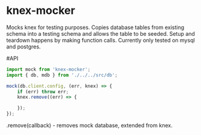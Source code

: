 # knex-mocker

Mocks knex for testing purposes. Copies database tables from existing schema into a testing schema and allows the table to be seeded. Setup and teardown happens by making function calls. Currently only tested on mysql and postgres. 

#API

```javascript
import mock from 'knex-mocker';
import { db, mdb } from './../../src/db';

mock(db.client.config, (err, knex) => {
    if (err) throw err;
	knex.remove((err) => {

    });
});
```

.remove(callback) - removes mock database, extended from knex.